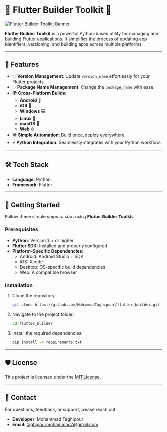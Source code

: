 # 🌟 **Flutter Builder Toolkit** 🌟

![Flutter Builder Toolkit Banner](https://github.com/MohammadTaghipour/flutter_builder/blob/master/app_icon.ico)

**Flutter Builder Toolkit** is a powerful Python-based utility for managing and building Flutter applications. It simplifies the process of updating app identifiers, versioning, and building apps across multiple platforms.

---

## 🚀 **Features**
- ✨ **Version Management**: Update `version_name` effortlessly for your Flutter projects.
- ✨ **Package Name Management**: Change the `package_name` with ease.
- 🌍 **Cross-Platform Builds**:
  - **Android** 📱
  - **iOS** 🍎
  - **Windows** 💻
  - **Linux** 🐧
  - **macOS** 🍏
  - **Web** 🌐
- 🛠️ **Simple Automation**: Build once, deploy everywhere.
- ⚡ **Python Integration**: Seamlessly integrates with your Python workflow.

---

## 🛠️ **Tech Stack**
- **Language**: Python
- **Framework**: Flutter

---

## 🚀 **Getting Started**
Follow these simple steps to start using **Flutter Builder Toolkit**.

### Prerequisites
- **Python**: Version `3.x` or higher
- **Flutter SDK**: Installed and properly configured
- **Platform-Specific Dependencies**:
  - Android: Android Studio + SDK
  - iOS: Xcode
  - Desktop: OS-specific build dependencies
  - Web: A compatible browser

### Installation
1. Clone the repository:
   ```bash
   git clone https://github.com/MohammadTaghipour/flutter_builder.git

2. Navigate to the project folder:
   ```bash
   cd flutter_builder

3. Install the required dependencies:
   ```bash
   pip install -r requirements.txt

---

## 🛡️ **License**
This project is licensed under the [MIT License](https://mit-license.org/).

---

## 📧 **Contact**
For questions, feedback, or support, please reach out:
- **Developer**: Mohammad Taghipour
- **Email**: taghipourmohammad7@gmail.com





